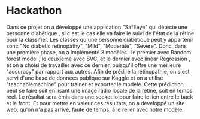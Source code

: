 # Hackathon
Dans ce projet on a développé une application "SafEeye" qui détecte une personne diabétique , si c'est le cas elle va faire le suivi de l'état de la rétine pour la classifier. Les classes qu'une personne diabetique peut y appartenir sont: "No diabetic retinopathy", "Mild", "Moderate", "Severe".
Donc, dans une première phase, on a implémenté 3 modèles : le premier avec Random forest model , le deuxiéme avec SVC, et le dernier avec linear Regression , et on a choisi de  travailler avec ce dernier, puisqu'il offre une meilleure "accuracy" par rapport aux  autres.
Afin de prédire la rétinopathie, on s'est servi d'une base de données publique sur Kaggle et on a utilisé "teachablemachine" pour trainer et exporter le modèle. Cette prédiction peut se faire soit en lisant une image radio locale de la rétine, soit en temps réel. Le résultat sera émis dans une socket.io pour faire le lien entre le back et le front.
Et pour mettre en valeur ces résultats, on a développé un site web, qu'on n'a pas arrivé, faute de temps, à le relier avec notre modèle.

